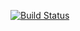 [![Build Status](https://app.travis-ci.com/jjohannaPersson/scooter_program.svg?branch=master)](https://app.travis-ci.com/jjohannaPersson/scooter_program)
